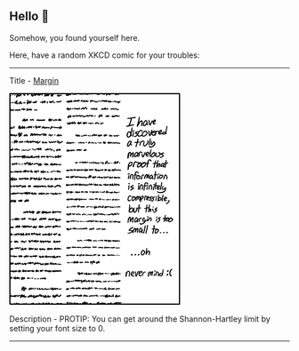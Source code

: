 ## Hello 👀

Somehow, you found yourself here.

Here, have a random XKCD comic for your troubles:

-----------------------------------

Title - [Margin](https://xkcd.com/1381)

![Margin](./random_comic.png)

Description - PROTIP: You can get around the Shannon-Hartley limit by setting your font size to 0.

-----------------------------------